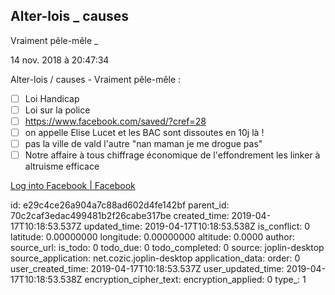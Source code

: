 Alter-lois
_
causes
-
Vraiment
pêle-mêle
_

14 nov. 2018 à 20:47:34

Alter-lois / causes - Vraiment pêle-mêle :

-   ☐ Loi Handicap
-   ☐ Loi sur la police
-   ☐ https://www.facebook.com/saved/?cref=28
-   ☐ on appelle Elise Lucet et les BAC sont dissoutes en 10j là !
-   ☐ pas la ville de vald l\'autre \"nan maman je me drogue pas\"
-   ☐ Notre affaire à tous chiffrage économique de l\'effondrement les
    linker à altruisme efficace

[Log into Facebook \|
Facebook](https://www.facebook.com/login/ "Log into Facebook to start sharing and connecting with your friends, family, and people you know.")


id: e29c4ce26a904a7c88ad602d4fe142bf
parent_id: 70c2caf3edac499481b2f26cabe317be
created_time: 2019-04-17T10:18:53.537Z
updated_time: 2019-04-17T10:18:53.538Z
is_conflict: 0
latitude: 0.00000000
longitude: 0.00000000
altitude: 0.0000
author: 
source_url: 
is_todo: 0
todo_due: 0
todo_completed: 0
source: joplin-desktop
source_application: net.cozic.joplin-desktop
application_data: 
order: 0
user_created_time: 2019-04-17T10:18:53.537Z
user_updated_time: 2019-04-17T10:18:53.538Z
encryption_cipher_text: 
encryption_applied: 0
type_: 1